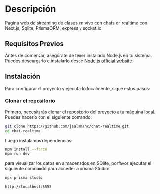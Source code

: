 # Descripción

Pagina web de streaming de clases en vivo con chats en realtime con Next.js, Sqlite, PrismaORM, express y socket.io

## Requisitos Previos

Antes de comenzar, asegúrate de tener instalado Node.js en tu sistema. Puedes descargarlo e instalarlo desde [Node.js official website](https://nodejs.org/).

## Instalación

Para configurar el proyecto y ejecutarlo localmente, sigue estos pasos:

### Clonar el repositorio

Primero, necesitarás clonar el repositorio del proyecto a tu máquina local. Puedes hacerlo con el siguiente comando:

```bash
git clone https://github.com/jsalamanc/chat-realtime.git
cd chat-realtime
```

Luego instalamos dependencias:

```bash
npm install --force
npm run dev
```

para visualizar los datos en almacenados en SQlite, porfavor ejecutar el siguiente comoando para acceder a prisma Studio:

```bash
npx prisma studio

http://localhost:5555

```
